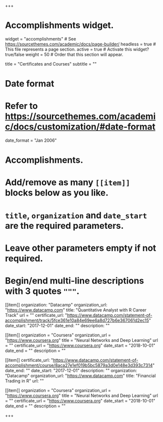 +++
# Accomplishments widget.
widget = "accomplishments"  # See https://sourcethemes.com/academic/docs/page-builder/
headless = true  # This file represents a page section.
active = true  # Activate this widget? true/false
weight = 50  # Order that this section will appear.

title = "Certificates and Courses"
subtitle = ""

# Date format
#   Refer to https://sourcethemes.com/academic/docs/customization/#date-format
date_format = "Jan 2006"

# Accomplishments.
#   Add/remove as many `[[item]]` blocks below as you like.
#   `title`, `organization` and `date_start` are the required parameters.
#   Leave other parameters empty if not required.
#   Begin/end multi-line descriptions with 3 quotes `"""`.

[[item]]
  organization: "Datacamp"
  organization_url: "https://www.datacamp.com"
  title: "Quantitative Analyst with R Career Track"
  url = ""
  certificate_url: "https://www.datacamp.com/statement-of-accomplishment/track/5fce361e10a84e69ee6a8d727b6e367061d2ec15"
  date_start: "2017-12-01"
  date_end: ""
  description: ""
    
  [[item]]
  organization = "Coursera"
  organization_url = "https://www.coursera.org"
  title = "Neural Networks and Deep Learning"
  url = ""
  certificate_url = "https://www.coursera.org"
  date_start = "2018-10-01"
  date_end = ""
  description = ""
  
  [[item]]
  certificate_url: "https://www.datacamp.com/statement-of-accomplishment/course/8aca27e1ef019b5bc5879a3d0e148e3d393c7314"
  date_end: ""
  date_start: "2017-12-01"
  description: ""
  organization: "Datacamp"
  organization_url: "https://www.datacamp.com"
  title: "Financial Trading in R"
  url: ""
  
  [[item]]
  organization = "Coursera"
  organization_url = "https://www.coursera.org"
  title = "Neural Networks and Deep Learning"
  url = ""
  certificate_url = "https://www.coursera.org"
  date_start = "2018-10-01"
  date_end = ""
  description = ""
  

+++
